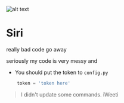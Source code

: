 ![alt text](https://image.ibb.co/mJY82z/siribanner.png)
# Siri
really bad code go away



seriously my code is very messy and 

* You should put the token to `config.py`
```python
	token = 'token here'
```

> I didn't update some commands.
> iWeeti
